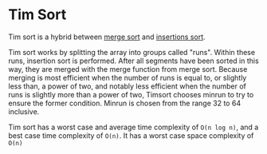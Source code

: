 # Tim Sort #

Tim sort is a hybrid between [merge sort](https://github.com/Luke-zhang-04/Sorting-Algorithms/tree/master/mergeSort) and [insertions sort](https://github.com/Luke-zhang-04/Sorting-Algorithms/tree/master/insertionSort).

Tim sort works by splitting the array into groups called "runs". Within these runs, insertion sort is performed. After all segments have been sorted in this way, they are merged with the merge function from merge sort. Because merging is most efficient when the number of runs is equal to, or slightly less than, a power of two, and notably less efficient when the number of runs is slightly more than a power of two, Timsort chooses minrun to try to ensure the former condition. Minrun is chosen from the range 32 to 64 inclusive. 

Tim sort has a worst case and average time complexity of `O(n log n)`, and a best case time complexity of `O(n)`. It has a worst case space complexity of `O(n)`

